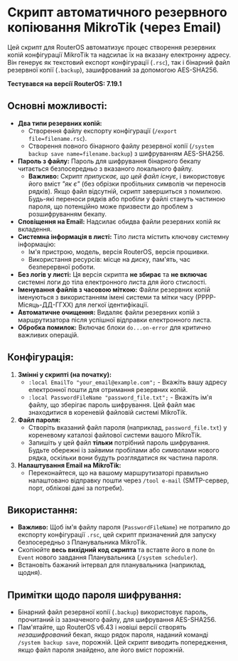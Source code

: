 # Скрипт автоматичного резервного копіювання MikroTik (через Email)

Цей скрипт для RouterOS автоматизує процес створення резервних копій конфігурації MikroTik та надсилає їх на вказану електронну адресу. Він генерує як текстовий експорт конфігурації (`.rsc`), так і бінарний файл резервної копії (`.backup`), зашифрований за допомогою AES-SHA256.

**Тестувався на версії RouterOS: 7.19.1**

## Основні можливості:

* **Два типи резервних копій:**
    * Створення файлу експорту конфігурації (`/export file=filename.rsc`).
    * Створення повного бінарного файлу резервної копії (`/system backup save name=filename.backup`) з шифруванням AES-SHA256.
* **Пароль з файлу:** Пароль для шифрування бінарного бекапу читається безпосередньо з вказаного локального файлу.
    * **Важливо:** Скрипт *припускає, що цей файл існує*, і використовує його вміст *"як є"* (без обрізки пробільних символів чи переносів рядків). Якщо файл відсутній, скрипт завершиться з помилкою. Будь-які переноси рядків або пробіли у файлі стануть частиною пароля, що потенційно може призвести до проблем з розшифруванням бекапу.
* **Сповіщення на Email:** Надсилає обидва файли резервних копій як вкладення.
* **Системна інформація в листі:** Тіло листа містить ключову системну інформацію:
    * Ім'я пристрою, модель, версія RouterOS, версія прошивки.
    * Використання ресурсів: місце на диску, пам'ять, час безперервної роботи.
* **Без логів у листі:** Ця версія скрипта **не збирає** та **не включає** системні логи до тіла електронного листа для його стислості.
* **Іменування файлів з часовою міткою:** Файли резервних копій іменуються з використанням імені системи та мітки часу (РРРР-Місяць-ДД-ГГХХ) для легкої ідентифікації.
* **Автоматичне очищення:** Видаляє файли резервних копій з маршрутизатора після успішної відправки електронного листа.
* **Обробка помилок:** Включає блоки `do...on-error` для критично важливих операцій.

## Конфігурація:

1.  **Змінні у скрипті (на початку):**
    * `:local EmailTo "your_email@example.com";` - Вкажіть вашу адресу електронної пошти для отримання резервних копій.
    * `:local PasswordFileName "password_file.txt";` - Вкажіть ім'я файлу, що зберігає пароль шифрування. Цей файл має знаходитися в кореневій файловій системі MikroTik.
2.  **Файл пароля:**
    * Створіть вказаний файл пароля (наприклад, `password_file.txt`) у кореневому каталозі файлової системи вашого MikroTik.
    * Запишіть у цей файл **тільки** потрібний пароль шифрування. Будьте обережні із зайвими пробілами або символами нового рядка, оскільки вони будуть розглядатися як частина пароля.
3.  **Налаштування Email на MikroTik:**
    * Переконайтеся, що на вашому маршрутизаторі правильно налаштовано відправку пошти через `/tool e-mail` (SMTP-сервер, порт, облікові дані за потреби).

## Використання:

* **Важливо:** Щоб ім'я файлу пароля (`PasswordFileName`) не потрапило до експорту конфігурації `.rsc`, цей скрипт призначений для запуску безпосередньо з Планувальника MikroTik.
* Скопіюйте **весь вихідний код скрипта** та вставте його в поле `On Event` нового завдання Планувальника (`/system scheduler`).
* Встановіть бажаний інтервал для планувальника (наприклад, щодня).

## Примітки щодо пароля шифрування:

* Бінарний файл резервної копії (`.backup`) використовує пароль, прочитаний із зазначеного файлу, для шифрування AES-SHA256.
* Пам'ятайте, що RouterOS v6.43 і новіші версії створять *незашифрований* бекап, якщо рядок пароля, наданий команді `/system backup save`, порожній. Цей скрипт виводить попередження, якщо файл пароля знайдено, але його вміст порожній.
